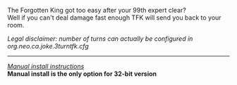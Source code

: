 The Forgotten King got too easy after your 99th expert clear?  
Well if you can't deal damage fast enough TFK will send you back to your room.  

*Legal disclaimer: number of turns can actually be configured in org.neo.ca.joke.3turntfk.cfg*

---
[*Manual install instructions*](https://github.com/Neoshrimp/ChronoArk-gameplay-plugins#installation)  
**Manual install is the only option for 32-bit version**
